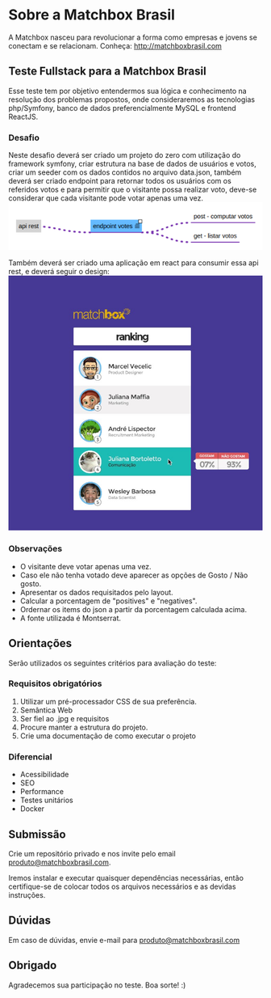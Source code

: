 # Sobre a Matchbox Brasil

A Matchbox nasceu para revolucionar a forma como empresas e jovens se conectam e se relacionam.
Conheça: <http://matchboxbrasil.com>

## Teste Fullstack para a Matchbox Brasil

Esse teste tem por objetivo entendermos sua lógica e conhecimento na resolução dos problemas propostos, onde consideraremos as tecnologias php/Symfony, banco de dados preferencialmente MySQL e frontend ReactJS.

### Desafio

Neste desafio deverá ser criado um projeto do zero com utilização do framework symfony, criar estrutura na base de dados de usuários e votos, criar um seeder com os dados contidos no arquivo data.json, também deverá ser criado endpoint para retornar todos os usuários com os referidos votos e para permitir que o visitante possa realizar voto, deve-se considerar que cada visitante pode votar apenas uma vez.
![Fluxo backend](./fluxo-backend.png)

Também deverá ser criado uma aplicação em react para consumir essa api rest, e deverá seguir o design:
![Design](./frontend.jpg)

### Observações

- O visitante deve votar apenas uma vez.
- Caso ele não tenha votado deve aparecer as opções de Gosto / Não gosto.
- Apresentar os dados requisitados pelo layout.
- Calcular a porcentagem de "positives" e "negatives".
- Ordernar os items do json a partir da porcentagem calculada acima.
- A fonte utilizada é Montserrat.

## Orientações

Serão utilizados os seguintes critérios para avaliação do teste:

### Requisitos obrigatórios

1. Utilizar um pré-processador CSS de sua preferência.
2. Semântica Web
3. Ser fiel ao .jpg e requisitos
4. Procure manter a estrutura do projeto.
5. Crie uma documentação de como executar o projeto

### Diferencial

- Acessibilidade
- SEO
- Performance
- Testes unitários
- Docker

## Submissão

Crie um repositório privado e nos invite pelo email produto@matchboxbrasil.com.

Iremos instalar e executar quaisquer dependências necessárias, então certifique-se de colocar todos os arquivos necessários e as devidas instruções.

## Dúvidas

Em caso de dúvidas, envie e-mail para produto@matchboxbrasil.com

## Obrigado

Agradecemos sua participação no teste. Boa sorte! :)
